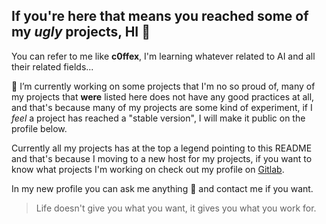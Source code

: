## If you're here that means you reached some of my *ugly* projects, HI 👋

You can refer to me like **c0ffex**, I'm learning whatever related to AI and all their related fields...

🔭 I’m currently working on some projects that I'm no so proud of, many of my projects that **were** listed here does not have any good practices at all, and that's because many of my projects are some kind of experiment, if I *feel* a project has reached a "stable version", I will make it public on the profile below. 

Currently all my projects has at the top a legend pointing to this README and that's because I moving to a new host for my projects, if you want to know what projects I'm working on check out my profile on [Gitlab](https://gitlab.com/c0ff3x). 

In my new profile you can ask me anything 💬 and contact me if you want.


> Life doesn't give you what you want, it gives you what you work for.
<!--
**c0ff3x/c0ff3x** is a ✨ _special_ ✨ repository because its `README.md` (this file) appears on your GitHub profile.

Here are some ideas to get you started:

- 🔭 I’m currently working on ...
- 🌱 I’m currently learning ...
- 👯 I’m looking to collaborate on ...
- 🤔 I’m looking for help with ...
- 💬 Ask me about ...
- 📫 How to reach me: ...
- 😄 Pronouns: ...
- ⚡ Fun fact: ...
-->
